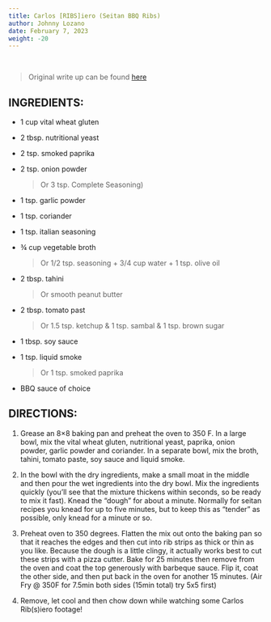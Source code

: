 ```yaml
---
title: Carlos [RIBS]iero (Seitan BBQ Ribs)
author: Johnny Lozano
date: February 7, 2023
weight: -20
---
```


<br />

> Original write up can be found [here](https://theberrics.com/carlos-ribseiro-salad-grinds-bean-plants-72)

## INGREDIENTS:

- 1 cup vital wheat gluten

- 2 tbsp. nutritional yeast

- 2 tsp. smoked paprika

- 2 tsp. onion powder

    > Or 3 tsp. Complete Seasoning)

- 1 tsp. garlic powder

- 1 tsp. coriander

- 1 tsp. italian seasoning

- ¾ cup vegetable broth

    > Or 1/2 tsp. seasoning + 3/4 cup water + 1 tsp. olive oil

- 2 tbsp. tahini

    > Or smooth peanut butter

- 2 tbsp. tomato past 

    > Or 1.5 tsp. ketchup & 1 tsp. sambal & 1 tsp. brown sugar

- 1 tbsp. soy sauce

- 1 tsp. liquid smoke

    > Or 1 tsp. smoked paprika

- BBQ sauce of choice

## DIRECTIONS:

1. Grease an 8×8 baking pan and preheat the oven to 350 F. In a large bowl, mix the vital wheat gluten, nutritional yeast, paprika, onion powder, garlic powder and coriander. In a separate bowl, mix the broth, tahini, tomato paste, soy sauce and liquid smoke.

2. In the bowl with the dry ingredients, make a small moat in the middle and then pour the wet ingredients into the dry bowl. Mix the ingredients quickly (you’ll see that the mixture thickens within seconds, so be ready to mix it fast). Knead the “dough” for about a minute. Normally for seitan recipes you knead for up to five minutes, but to keep this as “tender” as possible, only knead for a minute or so.

3. Preheat oven to 350 degrees. Flatten the mix out onto the baking pan so that it reaches the edges and then cut into rib strips as thick or thin as you like. Because the dough is a little clingy, it actually works best to cut these strips with a pizza cutter. Bake for 25 minutes then remove from the oven and coat the top generously with barbeque sauce. Flip it, coat the other side, and then put back in the oven for another 15 minutes. (Air Fry @ 350F for 7.5min both sides (15min total) try 5x5 first)

4. Remove, let cool and then chow down while watching some Carlos Rib(s)iero footage!
